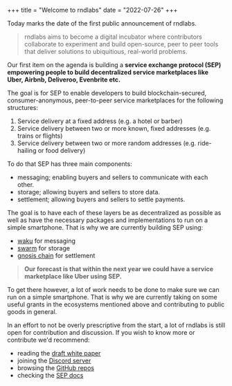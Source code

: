 +++
title = "Welcome to rndlabs"
date = "2022-07-26"
+++

Today marks the date of the first public announcement of rndlabs. 

> rndlabs aims to become a digital incubator where contributors collaborate to experiment and build open-source, peer to peer tools that deliver solutions to ubiquitious, real-world problems.

Our first item on the agenda is building a **service exchange protocol (SEP) empowering people to build decentralized service marketplaces like Uber, Airbnb, Deliveroo, Evenbrite etc.**

The goal is for SEP to enable developers to build blockchain-secured, consumer-anonymous, peer-to-peer service marketplaces  for the following structures:
1. Service delivery at a fixed address (e.g. a hotel or barber)
2. Service delivery between two or more known, fixed addresses (e.g. trains or flights)
3. Service delivery between two or more random addresses (e.g. ride-hailing or food delivery)

To do that SEP has three main components:
- messaging; enabling buyers and sellers to communicate with each other.
- storage; allowing buyers and sellers to store data.
- settlement; allowing buyers and sellers to settle payments.

The goal is to have each of these layers be as decentralized as possible as well as have the necessary packages and implementations to run on a simple smartphone. That is why we are currently building SEP using:
- [waku](https://waku.org) for messaging
- [swarm](https://www.ethswarm.org/) for storage 
- [gnosis chain](https://gnosis.io) for settlement

>**Our forecast is that within the next year we could have a service marketplace like Uber using SEP.**

To get there however, a lot of work needs to be done to make sure we can run on a simple smartphone. That is why we are currently taking on some useful grants in the ecosystems mentioned above and contributing to public goods in general.

In an effort to not be overly prescriptive from the start, a lot of rndlabs is still open for contribution and discussion. If you wish to know more or contribute we'd recommend:
- reading the [draft white paper](https://github.com/rndlabs/white-paper/blob/main/rndlabs%20White%20Paper.md)
- joining the [Discord server](https://discord.gg/Zz3er45Vc9)
- browsing the [GitHub repos](https://github.com/rndlabs)
- checking the [SEP docs](https://sep.rndlabs.xyz)
